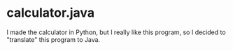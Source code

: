 # calculator.java

I made the calculator in Python,
but I really like this program,
so I decided to "translate" this program to Java.
